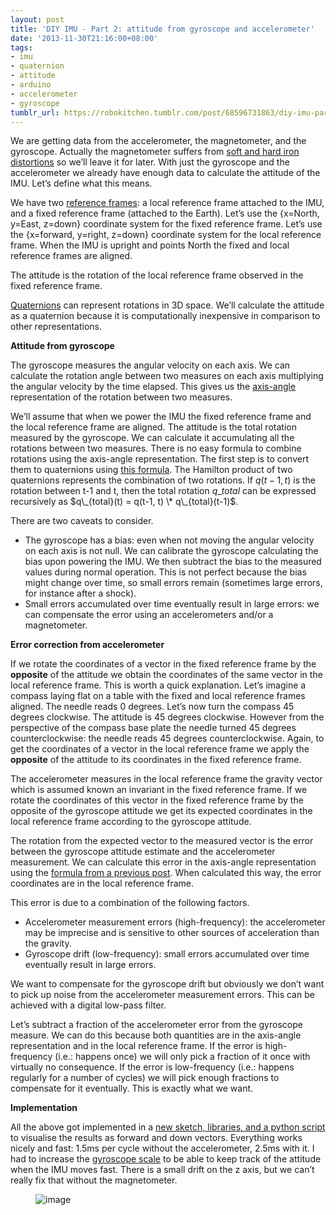 ```yaml
---
layout: post
title: 'DIY IMU - Part 2: attitude from gyroscope and accelerometer'
date: '2013-11-30T21:16:00+08:00'
tags:
- imu
- quaternion
- attitude
- arduino
- accelerometer
- gyroscope
tumblr_url: https://robokitchen.tumblr.com/post/68596731863/diy-imu-part-2-attitude-from-gyroscope-and
---
```

We are getting data from the accelerometer, the magnetometer, and the gyroscope. Actually the magnetometer suffers from [soft and hard iron distortions](http://www.vectornav.com/support/library?id=83) so we’ll leave it for later. With just the gyroscope and the accelerometer we already have enough data to calculate the attitude of the IMU. Let’s define what this means.

We have two [reference frames](http://en.wikipedia.org/wiki/Axes_conventions): a local reference frame attached to the IMU, and a fixed reference frame (attached to the Earth). Let’s use the {x=North, y=East, z=down} coordinate system for the fixed reference frame. Let’s use the {x=forward, y=right, z=down} coordinate system for the local reference frame. When the IMU is upright and points North the fixed and local reference frames are aligned.  
  
The attitude is the rotation of the local reference frame observed in the fixed reference frame.

[Quaternions](http://en.wikipedia.org/wiki/Quaternions_and_spatial_rotation) can represent rotations in 3D space. We’ll calculate the attitude as a quaternion because it is computationally inexpensive in comparison to other representations.

**Attitude from gyroscope**

The gyroscope measures the angular velocity on each axis. We can calculate the rotation angle between two measures on each axis multiplying the angular velocity by the time elapsed. This gives us the [axis-angle](http://en.wikipedia.org/wiki/Axis%E2%80%93angle_representation) representation of the rotation between two measures.

We’ll assume that when we power the IMU the fixed reference frame and the local reference frame are aligned. The attitude is the total rotation measured by the gyroscope. We can calculate it accumulating all the rotations between two measures. There is no easy formula to combine rotations using the axis-angle representation. The first step is to convert them to quaternions using [this formula](http://en.wikipedia.org/wiki/Axis%E2%80%93angle_representation#Unit_Quaternions). The Hamilton product of two quaternions represents the combination of two rotations. If $q(t-1, t)$ is the rotation between t-1 and t, then the total rotation $q\_{total}$ can be expressed recursively as $q\_{total}(t) = q(t-1, t) \* q\_{total}(t-1)$.

There are two caveats to consider.

- The gyroscope has a bias: even when not moving the angular velocity on each axis is not null. We can calibrate the gyroscope calculating the bias upon powering the IMU. We then subtract the bias to the measured values during normal operation. This is not perfect because the bias might change over time, so small errors remain (sometimes large errors, for instance after a shock).
- Small errors accumulated over time eventually result in large errors: we can compensate the error using an accelerometers and/or a magnetometer.

**Error correction from accelerometer**

If we rotate the coordinates of a vector in the fixed reference frame by the **opposite** of the attitude we obtain the coordinates of the same vector in the local reference frame. This is worth a quick explanation. Let’s imagine a compass laying flat on a table with the fixed and local reference frames aligned. The needle reads 0 degrees. Let’s now turn the compass 45 degrees clockwise. The attitude is 45 degrees clockwise. However from the perspective of the compass base plate the needle turned 45 degrees counterclockwise: the needle reads 45 degrees counterclockwise. Again, to get the coordinates of a vector in the local reference frame we apply the **opposite** of the attitude to its coordinates in the fixed reference frame.

The accelerometer measures in the local reference frame the gravity vector which is assumed known an invariant in the fixed reference frame. If we rotate the coordinates of this vector in the fixed reference frame by the opposite of the gyroscope attitude we get its expected coordinates in the local reference frame according to the gyroscope attitude.

The rotation from the expected vector to the measured vector is the error between the gyroscope attitude estimate and the accelerometer measurement. We can calculate this error in the axis-angle representation using the [formula from a previous post](http://robokitchen.tumblr.com/post/68484965839/finding-the-angle-axis-rotation-between-two-vectors). When calculated this way, the error coordinates are in the local reference frame.

This error is due to a combination of the following factors.

- Accelerometer measurement errors (high-frequency): the accelerometer may be imprecise and is sensitive to other sources of acceleration than the gravity.
- Gyroscope drift (low-frequency): small errors accumulated over time eventually result in large errors.

We want to compensate for the gyroscope drift but obviously we don’t want to pick up noise from the accelerometer measurement errors. This can be achieved with a digital low-pass filter.

Let’s subtract a fraction of the accelerometer error from the gyroscope measure. We can do this because both quantities are in the axis-angle representation and in the local reference frame. If the error is high-frequency (i.e.: happens once) we will only pick a fraction of it once with virtually no consequence. If the error is low-frequency (i.e.: happens regularly for a number of cycles) we will pick enough fractions to compensate for it eventually. This is exactly what we want.

**Implementation**

All the above got implemented in a [new sketch, libraries, and a python script](https://github.com/marcv81/robokitchen/commit/054294b91dfcd15f7b4e27477f1191cab42ce879) to visualise the results as forward and down vectors. Everything works nicely and fast: 1.5ms per cycle without the accelerometer, 2.5ms with it. I had to increase the [gyroscope scale](https://github.com/marcv81/robokitchen/commit/c2154e0fea6917a0d3e4e751fef5fc0b8bea784f) to be able to keep track of the attitude when the IMU moves fast. There is a small drift on the z axis, but we can’t really fix that without the magnetometer.

<figure class="tmblr-full" data-orig-height="452" data-orig-width="432"><img alt="image" src="https://64.media.tumblr.com/4995c8b3773a5fad618cf4054a690f96/b4a9e28ca3d15e37-b8/s540x810/74a323c346f18c56deaa3a601c7664104edd2c33.jpg" data-orig-height="452" data-orig-width="432"></figure>

